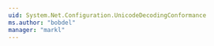 ```yaml
---
uid: System.Net.Configuration.UnicodeDecodingConformance
ms.author: "bobdel"
manager: "markl"
---
```

